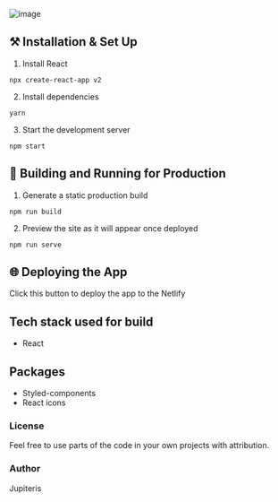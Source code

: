 ![image](https://user-images.githubusercontent.com/55789071/104095128-94d97b00-52ae-11eb-848e-f423f3289516.png)

## ⚒ Installation & Set Up

1. Install React

```
npx create-react-app v2
```

2. Install dependencies

```
yarn
```

3. Start the development server

```
npm start
```

## 🚀 Building and Running for Production

1. Generate a static production build

```
npm run build
```

2. Preview the site as it will appear once deployed

```
npm run serve
```

## 🌐 Deploying the App

Click this button to deploy the app to the Netlify

## Tech stack used for build

- React

## Packages

- Styled-components
- React icons

### License

Feel free to use parts of the code in your own projects with attribution.

### Author

Jupiteris
